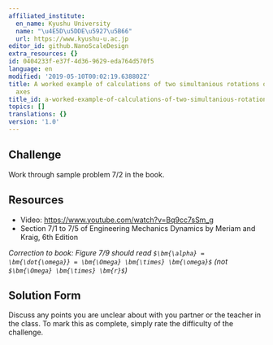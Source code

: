 ```yaml
---
affiliated_institute:
  en_name: Kyushu University
  name: "\u4E5D\u5DDE\u5927\u5B66"
  url: https://www.kyushu-u.ac.jp
editor_id: github.NanoScaleDesign
extra_resources: {}
id: 0404233f-e37f-4d36-9629-eda764d570f5
language: en
modified: '2019-05-10T00:02:19.638802Z'
title: A worked example of calculations of two simultanious rotations on different
  axes
title_id: a-worked-example-of-calculations-of-two-simultanious-rotations-on-different-axes
topics: []
translations: {}
version: '1.0'
---
```


## Challenge
Work through sample problem 7/2 in the book.


## Resources
- Video: https://www.youtube.com/watch?v=Bq9cc7sSm_g
- Section 7/1 to 7/5 of Engineering Mechanics Dynamics by Meriam and Kraig, 6th Edition

*Correction to book: Figure 7/9 should read `$\bm{\alpha} = \bm{\dot{\omega}} = \bm{\Omega} \bm{\times} \bm{\omega}$` (not `$\bm{\Omega} \bm{\times} \bm{r}$`)*


## Solution Form
Discuss any points you are unclear about with you partner or the teacher in the class.
To mark this as complete, simply rate the difficulty of the challenge.
